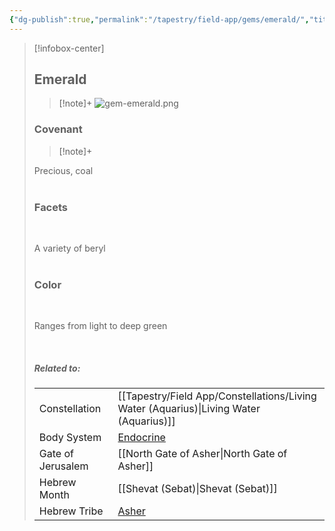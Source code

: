 ```yaml
---
{"dg-publish":true,"permalink":"/tapestry/field-app/gems/emerald/","title":"Emerald","tags":["covenants/gems/"],"dgHomeLink":true,"dgEnableSearch":true}
---
```


> [!infobox-center] 
> ## Emerald
> > [!note]+
> ![gem-emerald.png](/img/user/File%20Vault/Field%20App/gems/gem-emerald.png)
>  ### Covenant
>> [!note]+ 
>  <p class="note first">Precious, coal
>  <br><br>
>
> ### Facets
> <br>
> <p class="note first">A variety of beryl
> <br><br>
> </p>
> 
>  ### Color
>  <br>
><p class="note first">  Ranges from light to deep green </p><br>
> 
> ##### Related to:
> <p class="note first" p style="margin-bottom: 16px;">
><p class="note third">
>
> |             |        |
> | --- | --- |
> | Constellation | [[Tapestry/Field App/Constellations/Living Water (Aquarius)\|Living Water (Aquarius)]]                             |
> | Body System    | <a href="endocrine system" data-href="endocrine system" class="internal-link">Endocrine</a> |
> | Gate of Jerusalem  | [[North Gate of Asher\|North Gate of Asher]]                                         |
> |   Hebrew Month   | [[Shevat (Sebat)\|Shevat (Sebat)]]                                  |
> | Hebrew Tribe | <a href="Tribe of Asher" data-href="Tribe of Asher" class="internal-link">Asher</a>
